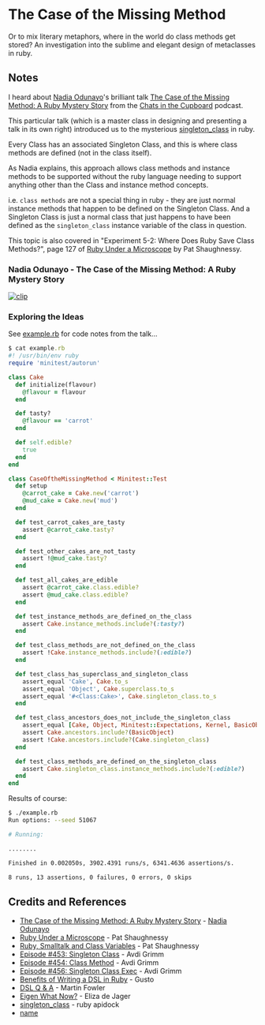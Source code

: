 # The Case of the Missing Method

Or to mix literary metaphors, where in the world do class methods get stored? An investigation into the sublime and elegant design of metaclasses in ruby.

## Notes

I heard about
[Nadia Odunayo](https://www.nadiaodunayo.com/)'s brilliant talk
[The Case of the Missing Method: A Ruby Mystery Story](https://www.youtube.com/watch?v=d3KA45vA6Hw)
from the
[Chats in the Cupboard](https://chatsinthecupboard.com/s02e04-conferences/)
podcast.

This particular talk (which is a master class in designing and presenting a talk in its own right)
introduced us to the mysterious
[singleton_class](https://apidock.com/ruby/Object/singleton_class) in ruby.

Every Class has an associated Singleton Class, and this is where class methods are defined (not in the class itself).

As Nadia explains, this approach allows class methods and instance methods to be supported without the ruby language needing to support
anything other than the Class and instance method concepts.

i.e. `class methods` are not a special thing in ruby - they are just normal instance methods
that happen to be defined on the Singleton Class.
And a Singleton Class is just a normal class that just happens to have been defined as the `singleton_class` instance variable of the class in question.

This topic is also covered in "Experiment 5-2: Where Does Ruby Save Class Methods?", page 127 of
[Ruby Under a Microscope](https://www.goodreads.com/book/show/16300795-ruby-under-a-microscope) by Pat Shaughnessy.

### Nadia Odunayo - The Case of the Missing Method: A Ruby Mystery Story

[![clip](https://img.youtube.com/vi/d3KA45vA6Hw/0.jpg)](https://www.youtube.com/watch?v=d3KA45vA6Hw)

### Exploring the Ideas

See [example.rb](./example.rb) for code notes from the talk...

```ruby
$ cat example.rb
#! /usr/bin/env ruby
require 'minitest/autorun'

class Cake
  def initialize(flavour)
    @flavour = flavour
  end

  def tasty?
    @flavour == 'carrot'
  end

  def self.edible?
    true
  end
end

class CaseOftheMissingMethod < Minitest::Test
  def setup
    @carrot_cake = Cake.new('carrot')
    @mud_cake = Cake.new('mud')
  end

  def test_carrot_cakes_are_tasty
    assert @carrot_cake.tasty?
  end

  def test_other_cakes_are_not_tasty
    assert !@mud_cake.tasty?
  end

  def test_all_cakes_are_edible
    assert @carrot_cake.class.edible?
    assert @mud_cake.class.edible?
  end

  def test_instance_methods_are_defined_on_the_class
    assert Cake.instance_methods.include?(:tasty?)
  end

  def test_class_methods_are_not_defined_on_the_class
    assert !Cake.instance_methods.include?(:edible?)
  end

  def test_class_has_superclass_and_singleton_class
    assert_equal 'Cake', Cake.to_s
    assert_equal 'Object', Cake.superclass.to_s
    assert_equal '#<Class:Cake>', Cake.singleton_class.to_s
  end

  def test_class_ancestors_does_not_include_the_singleton_class
    assert_equal [Cake, Object, Minitest::Expectations, Kernel, BasicObject], Cake.ancestors
    assert Cake.ancestors.include?(BasicObject)
    assert !Cake.ancestors.include?(Cake.singleton_class)
  end

  def test_class_methods_are_defined_on_the_singleton_class
    assert Cake.singleton_class.instance_methods.include?(:edible?)
  end
end
```

Results of course:

```bash
$ ./example.rb
Run options: --seed 51067

# Running:

........

Finished in 0.002050s, 3902.4391 runs/s, 6341.4636 assertions/s.

8 runs, 13 assertions, 0 failures, 0 errors, 0 skips
```

## Credits and References

* [The Case of the Missing Method: A Ruby Mystery Story](https://www.youtube.com/watch?v=d3KA45vA6Hw) - [Nadia Odunayo](https://www.nadiaodunayo.com/)
* [Ruby Under a Microscope](https://www.goodreads.com/book/show/16300795-ruby-under-a-microscope) - Pat Shaughnessy
* [Ruby, Smalltalk and Class Variables](https://patshaughnessy.net/2012/12/17/ruby-smalltalk-and-class-variables) - Pat Shaughnessy
* [Episode #453: Singleton Class](https://www.rubytapas.com/2016/10/31/episode-453-singleton-class/) - Avdi Grimm
* [Episode #454: Class Method](https://www.rubytapas.com/2016/11/09/episode-454-class-method/) - Avdi Grimm
* [Episode #456: Singleton Class Exec](https://www.rubytapas.com/2016/11/21/episode-456-singleton-class-exec/) - Avdi Grimm
* [Benefits of Writing a DSL in Ruby](https://engineering.gusto.com/benefits-of-writing-a-dsl/) - Gusto
* [DSL Q & A](https://martinfowler.com/bliki/DslQandA.html) - Martin Fowler
* [Eigen What Now?](https://brightonruby.com/2017/eigen-what-now-eliza-de-jager/) - Eliza de Jager
* [singleton_class](https://apidock.com/ruby/Object/singleton_class) - ruby apidock
* [name](url)
